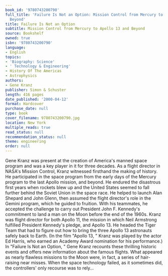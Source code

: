 ```yaml
---
book_id: '9780743200790'
full_title: 'Failure Is Not an Option: Mission Control from Mercury to Apollo 13 and
  Beyond'
title: Failure Is Not an Option
subtitle: Mission Control from Mercury to Apollo 13 and Beyond
source: Bookshelf
owned: true
isbn: '9780743200790'
language:
- English
topics:
- 'Biography: Science'
- ' Technology & Engineering'
- History Of The Americas
- Astrophysics
authors:
- Gene Kranz
publisher: Simon & Schuster
length: 416 pages
date_published: '2000-04-12'
format: Hardcover
purchase_date: null
type: book
cover_filename: 9780743200790.jpg
location: New York
multiple_reads: true
read_status: null
recommendation_status: null
theme: engineering
order: null
---
```

Gene Kranz was present at the creation of America's manned space program and was a key player in it for three decades. As a flight director in NASA's Mission Control, Kranz witnessed firsthand the making of history. He participated in the space program from the early days of the Mercury program to the last Apollo mission, and beyond. He endured the disastrous first years when rockets blew up and the United States seemed to fall further behind the Soviet Union in the space race. He helped to launch Alan Shepard and John Glenn, then assumed the flight director's role in the Gemini program, which he guided to fruition. With his teammates, he accepted the challenge to carry out President John F. Kennedy's commitment to land a man on the Moon before the end of the 1960s. Kranz was flight director for both Apollo 11, the mission in which Neil Armstrong fulfilled President Kennedy's pledge, and Apollo 13. He headed the Tiger Team that had to figure out how to bring the three Apollo 13 astronauts safely back to Earth. (In the film "Apollo 13, " Kranz was played by the actor Ed Harris, who earned an Academy Award nomination for his performance.)
In "Failure Is Not an Option, " Gene Kranz recounts these thrilling historic events and offers new information about the famous flights. What appeared as nearly flawless missions to the Moon were, in fact, a series of hair-raising near misses. When the space technology failed, as it sometimes did, the controllers' only recourse was to rely...

